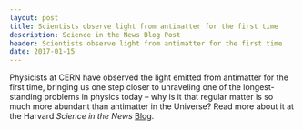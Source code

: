 ```yaml
---
layout: post
title: Scientists observe light from antimatter for the first time
description: Science in the News Blog Post
header: Scientists observe light from antimatter for the first time
date: 2017-01-15
---
```



Physicists at CERN have observed the light emitted from antimatter for the first time, bringing us one step closer to unraveling one of the longest-standing problems in physics today – why is it that regular matter is so much more abundant than antimatter in the Universe?  Read more about it at the Harvard <i>Science in the News</i> <a href="http://sitn.hms.harvard.edu/flash/2017/scientists-observe-light-antimatter-first-time/">Blog</a>.
